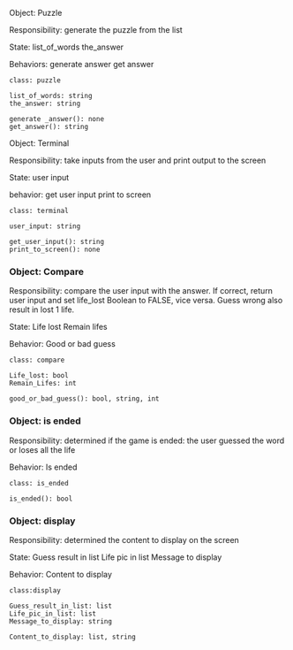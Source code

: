Object: Puzzle

Responsibility: generate the puzzle from the list

State:
list_of_words
the_answer

Behaviors: 
generate answer
get answer
```
class: puzzle

list_of_words: string
the_answer: string

generate _answer(): none
get_answer(): string
```



Object: Terminal

Responsibility: take inputs from the user and print output to the screen

State:
user input

behavior:
get user input
print to screen
```
class: terminal

user_input: string

get_user_input(): string
print_to_screen(): none
```



### Object: Compare

Responsibility: compare the user input with the answer. If correct, return user input and set life_lost Boolean to FALSE, vice versa. Guess wrong also result in lost 1 life.

State:
Life lost
Remain lifes

Behavior:
Good or bad guess
```
class: compare

Life_lost: bool
Remain_Lifes: int

good_or_bad_guess(): bool, string, int
```



### Object: is ended

Responsibility: determined if the game is ended: the user guessed the word or loses all the life

Behavior:
Is ended
```
class: is_ended

is_ended(): bool
```



### Object: display

Responsibility: determined the content to display on the screen

State:
Guess result in list
Life pic in list
Message to display

Behavior:
Content to display
```
class:display

Guess_result_in_list: list
Life_pic_in_list: list
Message_to_display: string

Content_to_display: list, string
```

